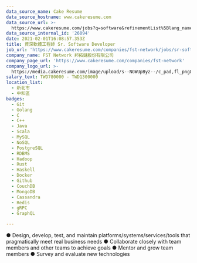 ```yaml
---
data_source_name: Cake Resume
data_source_hostname: www.cakeresume.com
data_source_url: >-
  https://www.cakeresume.com/jobs?q=software&refinementList%5Blang_name%5D%5B0%5D=English&refinementList%5Bsalary_type%5D=per_year&range%5Bsalary_range%5D%5Bmin%5D=1000000&page=2
data_source_internal_id: '26094'
date: 2021-02-01T16:08:57.353Z
title: 資深軟體工程師 Sr. Software Developer
job_url: 'https://www.cakeresume.com/companies/fst-network/jobs/sr-software-developer'
company_name: FST Network 邦拓鏈股份有限公司
company_page_url: 'https://www.cakeresume.com/companies/fst-network'
company_logo_url: >-
  https://media.cakeresume.com/image/upload/s--NGWUpByz--/c_pad,fl_png8,h_200,w_200/v1610531404/ac8gnbsgjgcdjqkqsdk8.png
salary_text: TWD780000 - TWD1300000
location_list:
  - 新北市
  - 中和區
badges:
  - Git
  - Golang
  - C
  - C++
  - Java
  - Scala
  - MySQL
  - NoSQL
  - PostgreSQL
  - RDBMS
  - Hadoop
  - Rust
  - Haskell
  - Docker
  - Github
  - CouchDB
  - MongoDB
  - Cassandra
  - Redis
  - gRPC
  - GraphQL

---
```


● Design, develop, test, and maintain platforms/systems/services/tools that pragmatically meet real business needs ● Collaborate closely with team members and other teams to achieve goals ● Mentor and grow team members ● Survey and evaluate new technologies